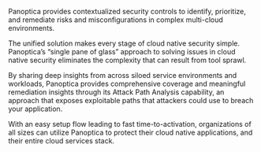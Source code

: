 Panoptica provides contextualized security controls to identify, prioritize, and remediate risks and misconfigurations in complex multi-cloud environments.

The unified solution makes every stage of cloud native security simple. Panoptica’s “single pane of glass” approach to solving issues in cloud native security eliminates the complexity that can result from tool sprawl.

By sharing deep insights from across siloed service environments and workloads, Panoptica provides comprehensive coverage and meaningful remediation insights through its Attack Path Analysis capability, an approach that exposes exploitable paths that attackers could use to breach your application.

With an easy setup flow leading to fast time-to-activation, organizations of all sizes can utilize Panoptica to protect their cloud native applications, and their entire cloud services stack.